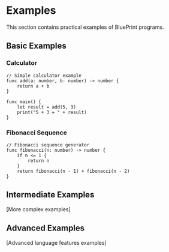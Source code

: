# Examples

This section contains practical examples of BluePrint programs.

## Basic Examples

### Calculator

```blueprint
// Simple calculator example
func add(a: number, b: number) -> number {
    return a + b
}

func main() {
    let result = add(5, 3)
    print("5 + 3 = " + result)
}
```

### Fibonacci Sequence

```blueprint
// Fibonacci sequence generator
func fibonacci(n: number) -> number {
    if n <= 1 {
        return n
    }
    return fibonacci(n - 1) + fibonacci(n - 2)
}
```

## Intermediate Examples

[More complex examples]

## Advanced Examples

[Advanced language features examples]
